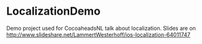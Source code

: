 # LocalizationDemo
Demo project used for CocoaheadsNL talk about localization. Slides are on http://www.slideshare.net/LammertWesterhoff/ios-localization-64011747
